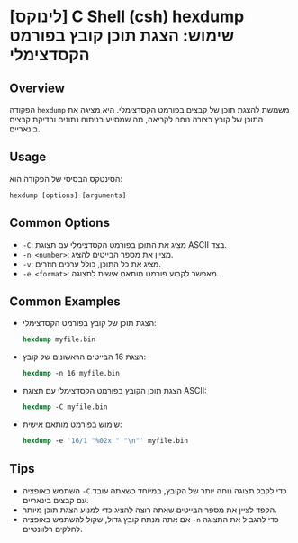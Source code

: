 # [לינוקס] C Shell (csh) hexdump שימוש: הצגת תוכן קובץ בפורמט הקסדצימלי

## Overview
הפקודה `hexdump` משמשת להצגת תוכן של קבצים בפורמט הקסדצימלי. היא מציגה את התוכן של קובץ בצורה נוחה לקריאה, מה שמסייע בניתוח נתונים ובדיקת קבצים בינאריים.

## Usage
הסינטקס הבסיסי של הפקודה הוא:
```
hexdump [options] [arguments]
```

## Common Options
- `-C`: מציג את התוכן בפורמט הקסדצימלי עם תצוגת ASCII בצד.
- `-n <number>`: מציין את מספר הבייטים להציג.
- `-v`: מציג את כל התוכן, כולל ערכים חוזרים.
- `-e <format>`: מאפשר לקבוע פורמט מותאם אישית לתצוגה.

## Common Examples
- הצגת תוכן של קובץ בפורמט הקסדצימלי:
  ```csh
  hexdump myfile.bin
  ```

- הצגת 16 הבייטים הראשונים של קובץ:
  ```csh
  hexdump -n 16 myfile.bin
  ```

- הצגת תוכן הקובץ בפורמט הקסדצימלי עם תצוגת ASCII:
  ```csh
  hexdump -C myfile.bin
  ```

- שימוש בפורמט מותאם אישית:
  ```csh
  hexdump -e '16/1 "%02x " "\n"' myfile.bin
  ```

## Tips
- השתמש באופציה `-C` כדי לקבל תצוגה נוחה יותר של הקובץ, במיוחד כשאתה עובד עם קבצים בינאריים.
- הקפד לציין את מספר הבייטים שאתה רוצה להציג כדי למנוע הצגת תוכן מיותר.
- אם אתה מנתח קובץ גדול, שקול להשתמש באופציה `-n` כדי להגביל את התצוגה לחלקים רלוונטיים.